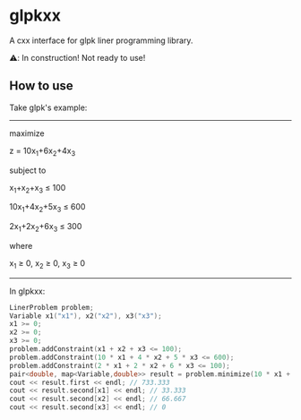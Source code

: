 # glpkxx

A cxx interface for glpk liner programming library.

⚠️: In construction! Not ready to use!

## How to use

Take glpk's example:

-----

maximize

z = 10x<sub>1</sub>+6x<sub>2</sub>+4x<sub>3</sub>

subject to

x<sub>1</sub>+x<sub>2</sub>+x<sub>3</sub> ≤ 100

10x<sub>1</sub>+4x<sub>2</sub>+5x<sub>3</sub> ≤ 600

2x<sub>1</sub>+2x<sub>2</sub>+6x<sub>3</sub> ≤ 300

where

x<sub>1</sub> ≥ 0, x<sub>2</sub> ≥ 0, x<sub>3</sub> ≥ 0

----

In glpkxx:
```c++
LinerProblem problem;
Variable x1("x1"), x2("x2"), x3("x3");
x1 >= 0;
x2 >= 0;
x3 >= 0;
problem.addConstraint(x1 + x2 + x3 <= 100);
problem.addConstraint(10 * x1 + 4 * x2 + 5 * x3 <= 600);
problem.addConstraint(2 * x1 + 2 * x2 + 6 * x3 <= 100);
pair<double, map<Variable,double>> result = problem.minimize(10 * x1 + 6 * x2 + 4 * x3);
cout << result.first << endl; // 733.333
cout << result.second[x1] << endl; // 33.333
cout << result.second[x2] << endl; // 66.667
cout << result.second[x3] << endl; // 0
```